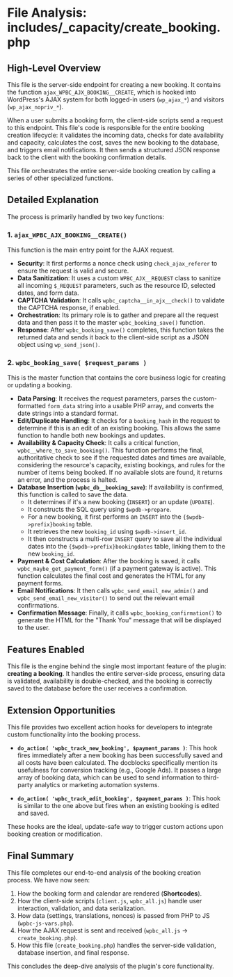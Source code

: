 # File Analysis: includes/_capacity/create_booking.php

## High-Level Overview
This file is the server-side endpoint for creating a new booking. It contains the function `ajax_WPBC_AJX_BOOKING__CREATE`, which is hooked into WordPress's AJAX system for both logged-in users (`wp_ajax_*`) and visitors (`wp_ajax_nopriv_*`).

When a user submits a booking form, the client-side scripts send a request to this endpoint. This file's code is responsible for the entire booking creation lifecycle: it validates the incoming data, checks for date availability and capacity, calculates the cost, saves the new booking to the database, and triggers email notifications. It then sends a structured JSON response back to the client with the booking confirmation details.

This file orchestrates the entire server-side booking creation by calling a series of other specialized functions.

## Detailed Explanation

The process is primarily handled by two key functions:

### 1. `ajax_WPBC_AJX_BOOKING__CREATE()`
This function is the main entry point for the AJAX request.
- **Security**: It first performs a nonce check using `check_ajax_referer` to ensure the request is valid and secure.
- **Data Sanitization**: It uses a custom `WPBC_AJX__REQUEST` class to sanitize all incoming `$_REQUEST` parameters, such as the resource ID, selected dates, and form data.
- **CAPTCHA Validation**: It calls `wpbc_captcha__in_ajx__check()` to validate the CAPTCHA response, if enabled.
- **Orchestration**: Its primary role is to gather and prepare all the request data and then pass it to the master `wpbc_booking_save()` function.
- **Response**: After `wpbc_booking_save()` completes, this function takes the returned data and sends it back to the client-side script as a JSON object using `wp_send_json()`.

### 2. `wpbc_booking_save( $request_params )`
This is the master function that contains the core business logic for creating or updating a booking.

- **Data Parsing**: It receives the request parameters, parses the custom-formatted `form_data` string into a usable PHP array, and converts the date strings into a standard format.
- **Edit/Duplicate Handling**: It checks for a `booking_hash` in the request to determine if this is an edit of an existing booking. This allows the same function to handle both new bookings and updates.
- **Availability & Capacity Check**: It calls a critical function, `wpbc__where_to_save_booking()`. This function performs the final, authoritative check to see if the requested dates and times are available, considering the resource's capacity, existing bookings, and rules for the number of items being booked. If no available slots are found, it returns an error, and the process is halted.
- **Database Insertion (`wpbc_db__booking_save`)**: If availability is confirmed, this function is called to save the data.
  - It determines if it's a new booking (`INSERT`) or an update (`UPDATE`).
  - It constructs the SQL query using `$wpdb->prepare`.
  - For a new booking, it first performs an `INSERT` into the `{$wpdb->prefix}booking` table.
  - It retrieves the new `booking_id` using `$wpdb->insert_id`.
  - It then constructs a multi-row `INSERT` query to save all the individual dates into the `{$wpdb->prefix}bookingdates` table, linking them to the new `booking_id`.
- **Payment & Cost Calculation**: After the booking is saved, it calls `wpbc_maybe_get_payment_form()` (if a payment gateway is active). This function calculates the final cost and generates the HTML for any payment forms.
- **Email Notifications**: It then calls `wpbc_send_email_new_admin()` and `wpbc_send_email_new_visitor()` to send out the relevant email confirmations.
- **Confirmation Message**: Finally, it calls `wpbc_booking_confirmation()` to generate the HTML for the "Thank You" message that will be displayed to the user.

## Features Enabled
This file is the engine behind the single most important feature of the plugin: **creating a booking**. It handles the entire server-side process, ensuring data is validated, availability is double-checked, and the booking is correctly saved to the database before the user receives a confirmation.

## Extension Opportunities
This file provides two excellent action hooks for developers to integrate custom functionality into the booking process.

- **`do_action( 'wpbc_track_new_booking', $payment_params )`**: This hook fires immediately after a new booking has been successfully saved and all costs have been calculated. The docblocks specifically mention its usefulness for conversion tracking (e.g., Google Ads). It passes a large array of booking data, which can be used to send information to third-party analytics or marketing automation systems.

- **`do_action( 'wpbc_track_edit_booking', $payment_params )`**: This hook is similar to the one above but fires when an existing booking is edited and saved.

These hooks are the ideal, update-safe way to trigger custom actions upon booking creation or modification.

## Final Summary
This file completes our end-to-end analysis of the booking creation process. We have now seen:
1.  How the booking form and calendar are rendered (**Shortcodes**).
2.  How the client-side scripts (`client.js`, `wpbc_all.js`) handle user interaction, validation, and data serialization.
3.  How data (settings, translations, nonces) is passed from PHP to JS (`wpbc-js-vars.php`).
4.  How the AJAX request is sent and received (`wpbc_all.js` -> `create_booking.php`).
5.  How this file (`create_booking.php`) handles the server-side validation, database insertion, and final response.

This concludes the deep-dive analysis of the plugin's core functionality.